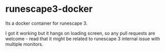# runescape3-docker
Its a docker container for runescape 3.

I got it working but it hangs on loading screen, so any pull requests are welcome - read that it might be related to runescape 3 internal issue with multiple monitors.
